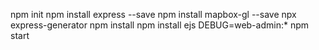 npm init
npm install express --save
npm install mapbox-gl --save
npx express-generator
npm install
npm install ejs
DEBUG=web-admin:* npm start
